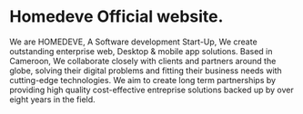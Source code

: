 # Homedeve Official website.
We are HOMEDEVE, A Software development Start-Up, We create outstanding enterprise web, Desktop & mobile app solutions.
Based in Cameroon, We collaborate closely with clients and partners around the globe, solving their digital problems and fitting their business needs with cutting-edge technologies. We aim to create long term partnerships by providing high quality cost-effective entreprise solutions backed up by over eight years in the field.

